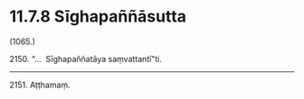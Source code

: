 

# 11.7.8 Sīghapaññāsutta




(1065.)

2150\. “…  Sīghapaññatāya saṃvattantī”ti.

---

2151\. Aṭṭhamaṃ.





